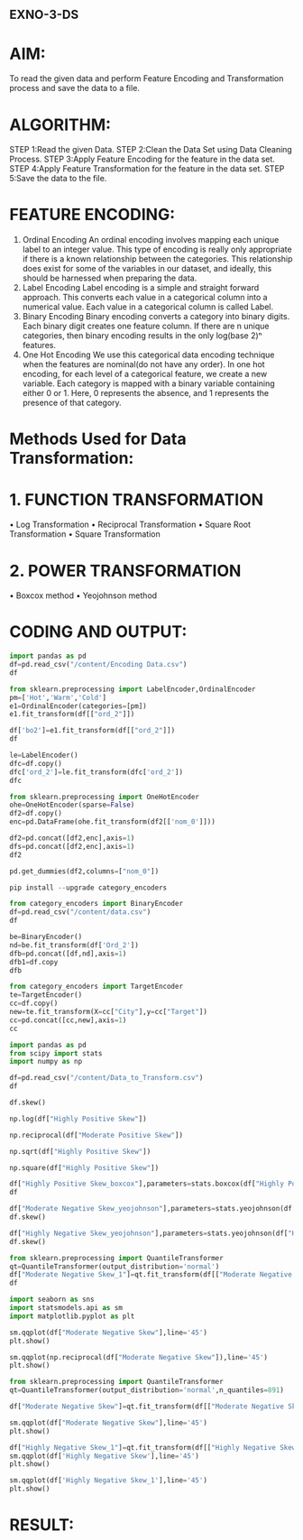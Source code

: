## EXNO-3-DS

# AIM:
To read the given data and perform Feature Encoding and Transformation process and save the data to a file.

# ALGORITHM:
STEP 1:Read the given Data.
STEP 2:Clean the Data Set using Data Cleaning Process.
STEP 3:Apply Feature Encoding for the feature in the data set.
STEP 4:Apply Feature Transformation for the feature in the data set.
STEP 5:Save the data to the file.

# FEATURE ENCODING:
1. Ordinal Encoding
An ordinal encoding involves mapping each unique label to an integer value. This type of encoding is really only appropriate if there is a known relationship between the categories. This relationship does exist for some of the variables in our dataset, and ideally, this should be harnessed when preparing the data.
2. Label Encoding
Label encoding is a simple and straight forward approach. This converts each value in a categorical column into a numerical value. Each value in a categorical column is called Label.
3. Binary Encoding
Binary encoding converts a category into binary digits. Each binary digit creates one feature column. If there are n unique categories, then binary encoding results in the only log(base 2)ⁿ features.
4. One Hot Encoding
We use this categorical data encoding technique when the features are nominal(do not have any order). In one hot encoding, for each level of a categorical feature, we create a new variable. Each category is mapped with a binary variable containing either 0 or 1. Here, 0 represents the absence, and 1 represents the presence of that category.

# Methods Used for Data Transformation:
  # 1. FUNCTION TRANSFORMATION
• Log Transformation
• Reciprocal Transformation
• Square Root Transformation
• Square Transformation
  # 2. POWER TRANSFORMATION
• Boxcox method
• Yeojohnson method

# CODING AND OUTPUT:
```python
import pandas as pd
df=pd.read_csv("/content/Encoding Data.csv")
df
```

```python
from sklearn.preprocessing import LabelEncoder,OrdinalEncoder
pm=['Hot','Warm','Cold']
e1=OrdinalEncoder(categories=[pm])
e1.fit_transform(df[["ord_2"]])
```

```python
df['bo2']=e1.fit_transform(df[["ord_2"]])
df
```

```python
le=LabelEncoder()
dfc=df.copy()
dfc['ord_2']=le.fit_transform(dfc['ord_2'])
dfc
```

```python
from sklearn.preprocessing import OneHotEncoder
ohe=OneHotEncoder(sparse=False)
df2=df.copy()
enc=pd.DataFrame(ohe.fit_transform(df2[['nom_0']]))
```

```python
df2=pd.concat([df2,enc],axis=1)
dfs=pd.concat([df2,enc],axis=1)
df2
```

```python
pd.get_dummies(df2,columns=["nom_0"])
```

```python
pip install --upgrade category_encoders
```

```python
from category_encoders import BinaryEncoder
df=pd.read_csv("/content/data.csv")
df
```

```python
be=BinaryEncoder()
nd=be.fit_transform(df['Ord_2'])
dfb=pd.concat([df,nd],axis=1)
dfb1=df.copy
dfb
```

```python
from category_encoders import TargetEncoder
te=TargetEncoder()
cc=df.copy()
new=te.fit_transform(X=cc["City"],y=cc["Target"])
cc=pd.concat([cc,new],axis=1)
cc
```

```python
import pandas as pd
from scipy import stats
import numpy as np

df=pd.read_csv("/content/Data_to_Transform.csv")
df
```

```python
df.skew()
```

```python
np.log(df["Highly Positive Skew"])
```

```python
np.reciprocal(df["Moderate Positive Skew"])
```


```python
np.sqrt(df["Highly Positive Skew"])
```
```python
np.square(df["Highly Positive Skew"])
```

```python
df["Highly Positive Skew_boxcox"],parameters=stats.boxcox(df["Highly Positive Skew"])
df
```

```python
df["Moderate Negative Skew_yeojohnson"],parameters=stats.yeojohnson(df["Moderate Negative Skew"])
df.skew()
```

```python
df["Highly Negative Skew_yeojohnson"],parameters=stats.yeojohnson(df["Highly Negative Skew"])
df.skew()
```

```python
from sklearn.preprocessing import QuantileTransformer
qt=QuantileTransformer(output_distribution='normal')
df["Moderate Negative Skew_1"]=qt.fit_transform(df[["Moderate Negative Skew"]])
df
```

```python
import seaborn as sns
import statsmodels.api as sm
import matplotlib.pyplot as plt

sm.qqplot(df["Moderate Negative Skew"],line='45')
plt.show()
```

```python
sm.qqplot(np.reciprocal(df["Moderate Negative Skew"]),line='45')
plt.show()
```

```python
from sklearn.preprocessing import QuantileTransformer
qt=QuantileTransformer(output_distribution='normal',n_quantiles=891)

df["Moderate Negative Skew"]=qt.fit_transform(df[["Moderate Negative Skew"]])

sm.qqplot(df["Moderate Negative Skew"],line='45')
plt.show()
```

```python
df["Highly Negative Skew_1"]=qt.fit_transform(df[["Highly Negative Skew"]])
sm.qqplot(df['Highly Negative Skew'],line='45')
plt.show()
```

```python
sm.qqplot(df['Highly Negative Skew_1'],line='45')
plt.show()
```


# RESULT:

       
